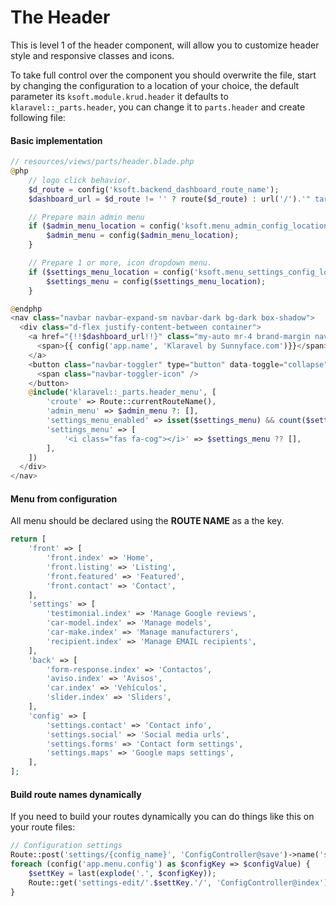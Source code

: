 # The Header

This is level 1 of the header component, will allow you to customize header style and responsive classes and icons.

To take full control over the component you should overwrite the file, start by changing the configuration
to a location of your choice, the default parameter its `ksoft.module.krud.header` it defaults to `klaravel::_parts.header`, you can change it to `parts.header` and create following file:

#### Basic implementation

```php
// resources/views/parts/header.blade.php
@php
    // logo click behavior.
    $d_route = config('ksoft.backend_dashboard_route_name');
    $dashboard_url = $d_route != '' ? route($d_route) : url('/').'" target="_blank';

    // Prepare main admin menu
    if ($admin_menu_location = config('ksoft.menu_admin_config_location')) {
        $admin_menu = config($admin_menu_location);
    }

    // Prepare 1 or more, icon dropdown menu.
    if ($settings_menu_location = config('ksoft.menu_settings_config_location')) {
        $settings_menu = config($settings_menu_location);
    }

@endphp
<nav class="navbar navbar-expand-sm navbar-dark bg-dark box-shadow">
  <div class="d-flex justify-content-between container">
    <a href="{!!$dashboard_url!!}" class="my-auto mr-4 brand-margin navbar-brand">
      <span>{{ config('app.name', 'Klaravel by Sunnyface.com')}}</span>
    </a>
    <button class="navbar-toggler" type="button" data-toggle="collapse" data-target="#navbarHeader" aria-controls="navbarHeader" aria-expanded="true" aria-label="Toggle navigation">
      <span class="navbar-toggler-icon" />
    </button>
    @include('klaravel::_parts.header_menu', [
        'croute' => Route::currentRouteName(),
        'admin_menu' => $admin_menu ?: [],
        'settings_menu_enabled' => isset($settings_menu) && count($settings_menu)>0,
        'settings_menu' => [
            '<i class="fas fa-cog"></i>' => $settings_menu ?? [],
        ],
    ])
  </div>
</nav>
```

#### Menu from configuration

All menu should be declared using the **ROUTE NAME** as a the key.

```php
return [
    'front' => [
        'front.index' => 'Home',
        'front.listing' => 'Listing',
        'front.featured' => 'Featured',
        'front.contact' => 'Contact',
    ],
    'settings' => [
        'testimonial.index' => 'Manage Google reviews',
        'car-model.index' => 'Manage models',
        'car-make.index' => 'Manage manufacturers',
        'recipient.index' => 'Manage EMAIL recipients',
    ],
    'back' => [
        'form-response.index' => 'Contactos',
        'aviso.index' => 'Avisos',
        'car.index' => 'Vehículos',
        'slider.index' => 'Sliders',
    ],
    'config' => [
        'settings.contact' => 'Contact info',
        'settings.social' => 'Social media urls',
        'settings.forms' => 'Contact form settings',
        'settings.maps' => 'Google maps settings',
    ],
];
```

#### Build route names dynamically

If you need to build your routes dynamically you can do things like this on your route files:

```php
// Configuration settings
Route::post('settings/{config_name}', 'ConfigController@save')->name('settings.save');
foreach (config('app.menu.config') as $configKey => $configValue) {
    $settKey = last(explode('.', $configKey));
    Route::get('settings-edit/'.$settKey.'/', 'ConfigController@index')->name('settings.'.$settKey)->where('key',$settKey);
}
```
